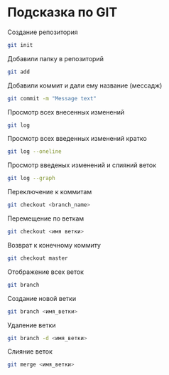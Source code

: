 # Подсказка по GIT

Создание репозитория
```sh
git init
```

Добавили папку в репозиторий
```sh
git add
```

Добавили коммит и дали ему название (мессадж)
```sh
git commit -m "Message text"
```

Просмотр всех внесенных изменений
```sh
git log
```

Просмотр всех введенных изменений кратко
```sh
git log --oneline
```

Просмотр введеных изменений и слияний веток
```sh
git log --graph
```

Переключение к коммитам
```sh
git checkout <branch_name>
```
Перемещение по веткам
```sh
git checkout <имя ветки>
```

Возврат к конечному коммиту
```sh
git checkout master
```

Отображение всех веток
```sh
git branch
```

Создание новой ветки
```sh
git branch <имя_ветки>
```

Удаление ветки
```sh
git branch -d <имя_ветки>
```

 Слияние веток
 ```sh
 git merge <имя_ветки>
 ```